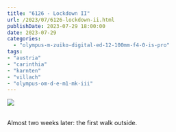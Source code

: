 ```yaml
---
title: "6126 - Lockdown II"
url: /2023/07/6126-lockdown-ii.html
publishDate: 2023-07-29 18:00:00
date: 2023-07-29
categories:
  - "olympus-m-zuiko-digital-ed-12-100mm-f4-0-is-pro"
tags:
- "austria"
- "carinthia"
- "karnten"
- "villach"
- "olympus-om-d-e-m1-mk-iii"
---
```

<div class="container">
<div class="center"><a target="_blank" href="https://d25zfm9zpd7gm5.cloudfront.net/1200x1200/2020/20200419_113704_lr.jpg"><img class="webfeedsFeaturedVisual" src="https://d25zfm9zpd7gm5.cloudfront.net/0600x0600/2020/20200419_113704_lr.jpg" /></a></div>
</div>
<br />

Almost two weeks later: the first walk outside.
